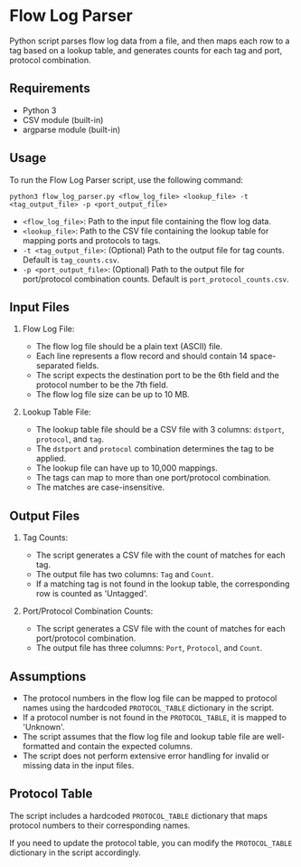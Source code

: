 # Flow Log Parser

Python script parses flow log data from a file, and then maps each row to a tag based on a lookup table, and generates counts for each tag and port,  protocol combination.

## Requirements

- Python 3
- CSV module (built-in)
- argparse module (built-in)

## Usage

To run the Flow Log Parser script, use the following command:

```
python3 flow_log_parser.py <flow_log_file> <lookup_file> -t <tag_output_file> -p <port_output_file>
```

- `<flow_log_file>`: Path to the input file containing the flow log data.
- `<lookup_file>`: Path to the CSV file containing the lookup table for mapping ports and protocols to tags.
- `-t <tag_output_file>`: (Optional) Path to the output file for tag counts. Default is `tag_counts.csv`.
- `-p <port_output_file>`: (Optional) Path to the output file for port/protocol combination counts. Default is `port_protocol_counts.csv`.

## Input Files

1. Flow Log File:
   - The flow log file should be a plain text (ASCII) file.
   - Each line represents a flow record and should contain 14 space-separated fields.
   - The script expects the destination port to be the 6th field and the protocol number to be the 7th field.
   - The flow log file size can be up to 10 MB.

2. Lookup Table File:
   - The lookup table file should be a CSV file with 3 columns: `dstport`, `protocol`, and `tag`.
   - The `dstport` and `protocol` combination determines the tag to be applied.
   - The lookup file can have up to 10,000 mappings.
   - The tags can map to more than one port/protocol combination.
   - The matches are case-insensitive.

## Output Files

1. Tag Counts:
   - The script generates a CSV file with the count of matches for each tag.
   - The output file has two columns: `Tag` and `Count`.
   - If a matching tag is not found in the lookup table, the corresponding row is counted as 'Untagged'.

2. Port/Protocol Combination Counts:
   - The script generates a CSV file with the count of matches for each port/protocol combination.
   - The output file has three columns: `Port`, `Protocol`, and `Count`.

## Assumptions

- The protocol numbers in the flow log file can be mapped to protocol names using the hardcoded `PROTOCOL_TABLE` dictionary in the script.
- If a protocol number is not found in the `PROTOCOL_TABLE`, it is mapped to 'Unknown'.
- The script assumes that the flow log file and lookup table file are well-formatted and contain the expected columns.
- The script does not perform extensive error handling for invalid or missing data in the input files.

## Protocol Table

The script includes a hardcoded `PROTOCOL_TABLE` dictionary that maps protocol numbers to their corresponding names. 

If you need to update the protocol table, you can modify the `PROTOCOL_TABLE` dictionary in the script accordingly.

